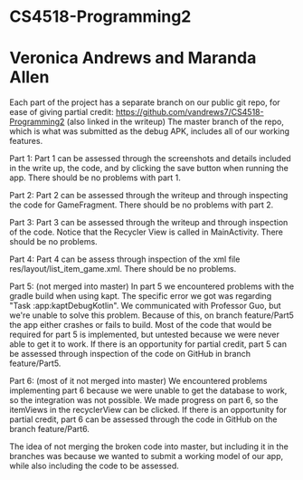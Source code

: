 # CS4518-Programming2
# Veronica Andrews and Maranda Allen

Each part of the project has a separate branch on our public git repo, for ease of giving partial credit: https://github.com/vandrews7/CS4518-Programming2 (also linked in the writeup)
The master branch of the repo, which is what was submitted as the debug APK, includes all of our working features.

Part 1:
Part 1 can be assessed through the screenshots and details included in the write up, the code, and by clicking the save button when running the app. There should be no problems with part 1.

Part 2:
Part 2 can be assessed through the writeup and through inspecting the code for GameFragment. There should be no problems with part 2.

Part 3:
Part 3 can be assessed through the writeup and through inspection of the code. Notice that the Recycler View is called in MainActivity. There should be no problems.

Part 4:
Part 4 can be assess through inspection of the xml file res/layout/list_item_game.xml. There should be no problems.

Part 5: (not merged into master)
In part 5 we encountered problems with the gradle build when using kapt. The specific error we got was regarding "Task :app:kaptDebugKotlin". We communicated with Professor Guo, but we're unable to solve this problem. Because of this, on branch feature/Part5 the app either crashes or fails to build.
Most of the code that would be required for part 5 is implemented, but untested because we were never able to get it to work. If there is an opportunity for partial credit, part 5 can be assessed through inspection of the code on GitHub in branch feature/Part5.

Part 6: (most of it not merged into master)
We encountered problems implementing part 6 because we were unable to get the database to work, so the integration was not possible. We made progress on part 6, so the itemViews in the recyclerView can be clicked. If there is an opportunity for partial credit, part 6 can be assessed through the code in GitHub on the branch feature/Part6.

The idea of not merging the broken code into master, but including it in the branches was because we wanted to submit a working model of our app, while also including the code to be assessed.
